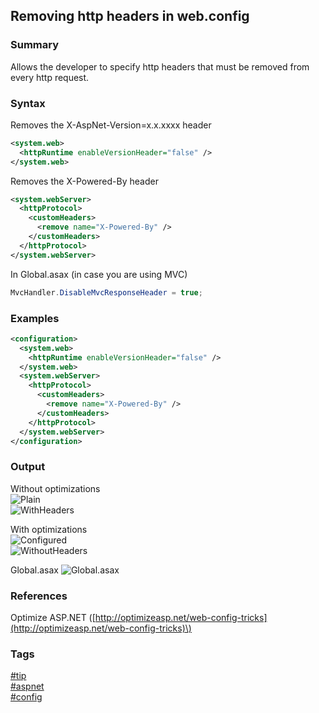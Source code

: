 ## Removing http headers in web.config

### Summary
Allows the developer to specify http headers that must be removed from every http request.  

### Syntax
Removes the X-AspNet-Version=x.x.xxxx header
```xml
<system.web>
  <httpRuntime enableVersionHeader="false" />
</system.web>
```  

Removes the X-Powered-By header  
```xml
<system.webServer>
  <httpProtocol>
    <customHeaders>
      <remove name="X-Powered-By" />
    </customHeaders>
  </httpProtocol>
</system.webServer>
```  

In Global.asax (in case you are using MVC)
```c#
MvcHandler.DisableMvcResponseHeader = true;
```

### Examples
```xml
<configuration>
  <system.web>
    <httpRuntime enableVersionHeader="false" />
  </system.web>
  <system.webServer>
    <httpProtocol>
      <customHeaders>
        <remove name="X-Powered-By" />
      </customHeaders>
    </httpProtocol>
  </system.webServer>
</configuration>
```

### Output
Without optimizations  
![Plain](https://cloud.githubusercontent.com/assets/19519411/19687548/64bb3286-9a8b-11e6-9831-3408b02c052f.png)  
![WithHeaders](https://cloud.githubusercontent.com/assets/19519411/19687550/64c34f52-9a8b-11e6-9d65-4f9da4007d55.png)  
  
With optimizations  
![Configured](https://cloud.githubusercontent.com/assets/19519411/19687549/64bf5f3c-9a8b-11e6-82b0-1821786d1b82.png)  
![WithoutHeaders](https://cloud.githubusercontent.com/assets/19519411/19687769/710ba614-9a8c-11e6-85ac-2ba768de483e.png)  

Global.asax
![Global.asax](https://cloud.githubusercontent.com/assets/19519411/19687743/49aaa76e-9a8c-11e6-8d78-467aba044726.png)

### References
Optimize ASP.NET \([http://optimizeasp.net/web-config-tricks](http://optimizeasp.net/web-config-tricks)\)    

### Tags
[#tip](../../tips.md)  
[#aspnet](../aspnet.md)  
[#config](config.md)